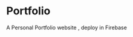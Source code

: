 # Portfolio
A Personal Portfolio website , deploy in Firebase

<a href="https://user-images.githubusercontent.com/50980605/84107898-7ff8e880-aa3c-11ea-9482-30f485626a8f.gif"></a>

